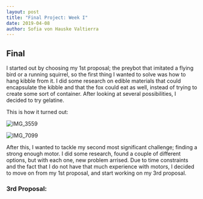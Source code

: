 ```yaml
---
layout: post
title: "Final Project: Week I"
date: 2019-04-08
author: Sofia von Hauske Valtierra
---
```



## Final

I started out by choosing my 1st proposal; the preybot that imitated a flying bird or a running squirrel, so the first thing I wanted to solve was how to hang kibble from it. I did some research on edible materials that could encapsulate the kibble and that the fox could eat as well, instead of trying to create some sort of container. After looking at several possibilities, I decided to try gelatine. 

This is how it turned out:

![IMG_3559](https://user-images.githubusercontent.com/43420227/55801329-d3238400-5aa3-11e9-8bf5-df4dddc22532.jpeg)

![IMG_7099](https://user-images.githubusercontent.com/43420227/55801330-d3238400-5aa3-11e9-819a-4e87df1e3d2b.jpeg)


After this, I wanted to tackle my second most significant challenge; finding a strong enough motor. I did some research, found a couple of different options, but with each one, new problem arrised. Due to time constraints and the fact that I do not have that much experience with motors, I decided to move on from my 1st proposal, and start working on my 3rd proposal. 

### 3rd Proposal:


